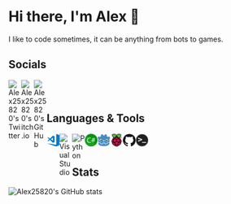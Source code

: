 # Hi there, I'm Alex 👋
I like to code sometimes, it can be anything from bots to games.
<br>

## Socials
[<img align="left" alt="Alex25820's Twitter" width="25px" src="https://cdn.jsdelivr.net/npm/simple-icons@5.10.0/icons/twitter.svg" />][twitter]
[<img align="left" alt="Alex25820's itch.io" width="25px" src="https://cdn.jsdelivr.net/npm/simple-icons@5.10.0/icons/itchdotio.svg" />][itch.io]
[<img align="left" alt="Alex25820's GitHub" width="25px" src="https://cdn.jsdelivr.net/npm/simple-icons@5.10.0/icons/github.svg" />][github]
<br>
<br>

## Languages & Tools
[<img align="left" alt="Visual Studio Code" width="25px" src="https://raw.githubusercontent.com/github/explore/bbd48b997e8d0bef63f676eca4da5e1f76487b56/topics/visual-studio-code/visual-studio-code.png" />][visualstudiocode]
[<img align="left" alt="Visual Studio" width="25px" src="https://visualstudio.microsoft.com/wp-content/uploads/2019/06/BrandVisualStudioWin2019-3.svg" />][visualstudio]
[<img align="left" alt="Python" width="25px" src="https://cdn.picpng.com/logo/language-logo-python-44976.png" />][python]
[<img align="left" alt="C#" width="25px" src="https://raw.githubusercontent.com/github/explore/80688e429a7d4ef2fca1e82350fe8e3517d3494d/topics/csharp/csharp.png" />][c#]
[<img align="left" alt="Godot" width="25px" src="https://raw.githubusercontent.com/github/explore/80688e429a7d4ef2fca1e82350fe8e3517d3494d/topics/godot/godot.png" />][godot]
[<img align="left" alt="Raspberry Pi" width="25px" src="https://raw.githubusercontent.com/github/explore/80688e429a7d4ef2fca1e82350fe8e3517d3494d/topics/raspberry-pi/raspberry-pi.png" />][raspberrypi]
[<img align="left" alt="GitHub" width="25px" src="https://raw.githubusercontent.com/github/explore/78df643247d429f6cc873026c0622819ad797942/topics/github/github.png" />][githubweb]
[<img align="left" alt="Terminal" width="25px" src="https://raw.githubusercontent.com/github/explore/d92924b1d925bb134e308bd29c9de6c302ed3beb/topics/terminal/terminal.png" />][terminal]
<br>
<br>

## Stats
![Alex25820's GitHub stats](https://github-readme-stats.vercel.app/api?username=Alex25820&count_private=true&show_icons=true&include_all_commits=true)


[twitter]: https://twitter.com/alex25820
[itch.io]: https://alex25820.itch.io
[github]: https://github.com/Alex25820

[visualstudiocode]: https://code.visualstudio.com
[visualstudio]: https://visualstudio.microsoft.com
[python]: https://www.python.org
[c#]: https://docs.microsoft.com/en-us/dotnet/csharp
[godot]: https://godotengine.org
[raspberrypi]: https://www.raspberrypi.org
[githubweb]: https://github.com
[terminal]: https://github.com/topics/terminal

